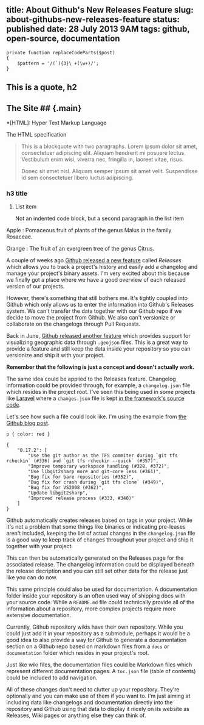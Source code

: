 title: About Github's New Releases Feature
slug: about-githubs-new-releases-feature
status: published
date: 28 July 2013 9AM
tags: github, open-source, documentation
-------
```  {.language-php}
private function replaceCodeParts($post)
{
    $pattern = '/(`){3}\ +(\w+)/';
}
```

## This is a quote, h2

## The Site ##    {.main}

*[HTML]: Hyper Text Markup Language

The HTML specification

> This is a blockquote with two paragraphs. Lorem ipsum dolor sit amet,
> consectetuer adipiscing elit. Aliquam hendrerit mi posuere lectus.
> Vestibulum enim wisi, viverra nec, fringilla in, laoreet vitae, risus.
>
> Donec sit amet nisl. Aliquam semper ipsum sit amet velit. Suspendisse
> id sem consectetuer libero luctus adipiscing.

### h3 title

1.  List item

    Not an indented code block, but a second paragraph
    in the list item

Apple
:   Pomaceous fruit of plants of the genus Malus in
    the family Rosaceae.

Orange
:   The fruit of an evergreen tree of the genus Citrus.


A couple of weeks ago [Github released a new feature](https://github.com/blog/1547-release-your-software) called *Releases* which allows you to track a project's history and easily add a changelog and manage your project's binary assets. I'm very excited about this because we finally got a place where we have a good overview of each released version of our projects.<!--more-->

However, there's something that still bothers me. It's tightly coupled into Github which only allows us to enter the information into Github's Releases system. We can't transfer the data together with our Github repo if we decide to move the project from Github. We also can't versionize or collaborate on the changelogs through Pull Requests.

Back in June, [Github released another feature](https://github.com/blog/1528-there-s-a-map-for-that) which provides support for visualizing geographic data through `.geojson` files. This is a great way to provide a feature and still keep the data inside your repository so you can versionize and ship it with your project.

**Remember that the following is just a concept and doesn't actually work.**

The same idea could be applied to the Releases feature. Changelog information could be provided through, for example, a `changelog.json` file which resides in the project root. I've seen this being used in some projects like [Laravel](http://laravel.com/) where a `changes.json` file is kept [in the framework's source code](https://github.com/laravel/framework/blob/master/src/Illuminate/Foundation/changes.json).

Let's see how such a file could look like. I'm using the example from [the Github blog post](https://github.com/blog/1547-release-your-software).

<pre><code class="language-css">p { color: red }</code></pre>

``` {.language-javascript}
{
    "0.17.2": [
        "Use the git author as the TFS commiter during `git tfs rcheckin` (#336) and `git tfs rcheckin --quick` (#357)",
        "Improve temporary workspace handling (#328, #372)",
        "Use libgit2sharp more and git-core less (#361)",
        "Bug fix for bare repositories (#352)",
        "Bug fix for crash during `git tfs clone` (#349)",
        "Bug fix for VS2008 (#362)",
        "Update libgit2sharp",
        "Improved release process (#333, #340)"
    ]
}
```

Github automatically creates releases based on tags in your project. While it's not a problem that some things like binaries or indicating pre-leases aren't included, keeping the list of actual changes in the `changelog.json` file is a good way to keep track of changes throughout your project and ship it together with your project.

This can then be automatically generated on the Releases page for the associated release. The changelog information could be displayed beneath the release decription and you can still set other data for the release just like you can do now.

This same principle could also be used for documentation. A documentation folder inside your repository is an often used way of shipping docs with your source code. While a `README.md` file could technically provide all of the information about a repository, more complex projects require more extensive documentation.

Currently, Github repository wikis have their own repository. While you could just add it in your repository as a submodule, perhaps it would be a good idea to also provide a way for Github to generate a documentation section on a Github repo based on markdown files from a `docs` or `documentation` folder which resides in your project's root.

Just like wiki files, the documentation files could be Markdown files which represent different documentation pages. A `toc.json` file (table of contents) could be included to add navigation.

All of these changes don't need to clutter up your repository. They're optionally and you can make use of them if you want to. I'm just aiming at including data like changelogs and documentation directly into the repository and Github using that data to display it nicely on its website as Releases, Wiki pages or anything else they can think of.